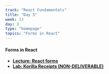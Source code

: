 ```yaml
---
track: "React Fundamentals"
title: "Day 3"
week: 13
day: 3
type: "homepage"
topics: "Forms in React"
---
```


#### Forms in React
- [**Lecture: React forms**](/react-fundamentals/week-13/day-3/lecture/forms) 
- [**Lab: Korilla Receipts (NON-DELIVERABLE)**](/react-fundamentals/week-13/day-3/lab/korilla-receipts)
